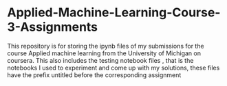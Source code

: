 # Applied-Machine-Learning-Course-3-Assignments
This repository is for storing the ipynb files of my submissions for the course Applied machine learning from the University of Michigan on coursera.
This also includes the testing notebook files , that is the notebooks I used to experiment and come up with my solutions, these files have the prefix untitled before the corresponding assignment

